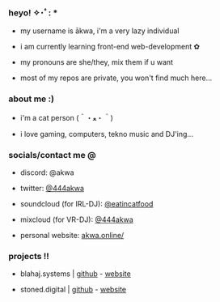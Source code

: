 ### heyo! ✧･ﾟ: * 

- my username is ākwa, i'm a very lazy individual

- i am currently learning front-end web-development ✿

- my pronouns are she/they, mix them if u want 

- most of my repos are private, you won't find much here...



### about me :)

- i'm a cat person (＾・ﻌ・＾)

- i love gaming, computers, tekno music and DJ'ing...



### socials/contact me @

- discord: @akwa

- twitter: [@444akwa](https://x.com/444akwa)

- soundcloud (for IRL-DJ): [@eatincatfood](https://soundcloud.com/eatincatfood)

- mixcloud (for VR-DJ): [@444akwa](https://mixcloud.com/444akwa)

- personal website: [akwa.online/](https://akwa.online)



### projects !!

- blahaj.systems | [github](https://github.com/BlahajSystems) - [website](https://blahaj.systems)

- stoned.digital | [github](https://github.com/StonedDigital) - [website](https://stoned.digital)
